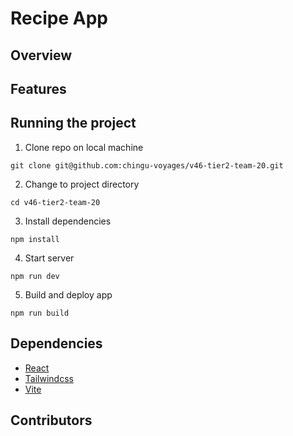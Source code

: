 # Recipe App

## Overview

## Features

## Running the project 

1. Clone repo on local machine 
```
git clone git@github.com:chingu-voyages/v46-tier2-team-20.git
```
2. Change to project directory
```
cd v46-tier2-team-20
```
3. Install dependencies
```
npm install
```
4. Start server 
```
npm run dev
```
5. Build and deploy app
```
npm run build 
```

## Dependencies
- [React](https://react.dev/)
- [Tailwindcss](https://tailwindcss.com/)
- [Vite](https://vitejs.dev/)

## Contributors